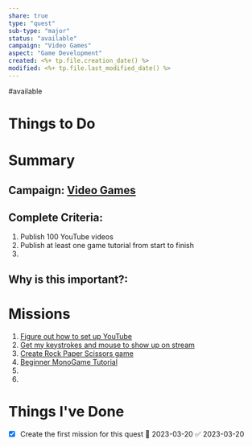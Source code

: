 ```yaml
---
share: true
type: "quest"
sub-type: "major"
status: "available"
campaign: "Video Games"
aspect: "Game Development"
created: <%+ tp.file.creation_date() %> 
modified: <%+ tp.file.last_modified_date() %>
---
```

 
#available 
# Things to Do


# Summary
## Campaign: [Video Games](Video%20Games.md)

## Complete Criteria:
1.  Publish 100 YouTube videos
2. Publish at least one game tutorial from start to finish
3. 

## Why is this important?:

# Missions
1. [Figure out how to set up YouTube](Figure%20out%20how%20to%20set%20up%20YouTube.md)
2. [Get my keystrokes and mouse to show up on stream](Get%20my%20keystrokes%20and%20mouse%20to%20show%20up%20on%20stream.md)
3. [Create Rock Paper Scissors game](./Create%20Rock%20Paper%20Scissors%20game.md)
4. [Beginner MonoGame Tutorial](./Beginner%20MonoGame%20Tutorial.md)
5. 
6. 
# Things I've Done
- [x] Create the first mission for this quest 🛫 2023-03-20 ✅ 2023-03-20